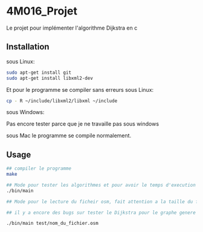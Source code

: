 # 4M016_Projet
Le projet pour implémenter l'algorithme Dijkstra en c

## Installation
sous Linux: 
```bash
sudo apt-get install git
sudo apt-get install libxml2-dev
```

Et pour le programme se compiler sans erreurs
sous Linux: 
```bash
cp - R ~/include/libxml2/libxml ~/include
```
sous Windows:

Pas encore tester parce que je ne travaille pas sous windows

sous Mac le programme se compile normalement.

## Usage
```bash
## compiler le programme
make 

## Mode pour tester les algorithmes et pour avoir le temps d'execution
./bin/main

## Mode pour le lecture du ficheir osm, fait attention a la taille du fichier, si c'est trop grand, votre ordinateur peut etre crashe

## il y a encore des bugs sur tester le Dijkstra pour le graphe genere par le fichier osm, c'est peut-etre qu'il y a trop de points isole dans le graphe

./bin/main test/nom_du_fichier.osm

```
